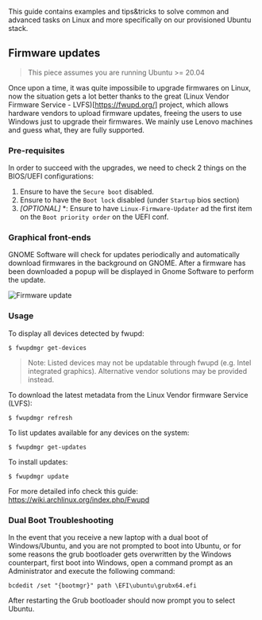 This guide contains examples and tips&tricks to solve common and advanced tasks
on Linux and more specifically on our provisioned Ubuntu stack.

## Firmware updates

> This piece assumes you are running Ubuntu >= 20.04

Once upon a time, it was quite impossibile to upgrade firmwares on Linux, now the situation
gets a lot better thanks to the great (Linux Vendor Firmware Service - LVFS)[https://fwupd.org/] project,
which allows hardware vendors to upload firmware updates, freeing the users to use Windows just to
upgrade their firmwares. We mainly use Lenovo machines and guess what, they are fully supported.

### Pre-requisites

In order to succeed with the upgrades, we need to check 2 things on the BIOS/UEFI configurations:

1. Ensure to have the `Secure boot` disabled.
2. Ensure to have the `Boot lock` disabled (under `Startup` bios section)
3. *[OPTIONAL]* *: Ensure to have `Linux-Firmware-Updater` ad the first item on the `Boot priority order` on the UEFI conf.

### Graphical front-ends

GNOME Software will check for updates periodically and automatically download firmwares in the background on GNOME. After a firmware has been downloaded a popup will be displayed in Gnome Software to perform the update.

![Firmware update](%image_url%/guides/firmware-update.png)

### Usage

To display all devices detected by fwupd:

`$ fwupdmgr get-devices`

> Note: Listed devices may not be updatable through fwupd (e.g. Intel integrated graphics). Alternative vendor solutions may be provided instead.

To download the latest metadata from the Linux Vendor firmware Service (LVFS):

`$ fwupdmgr refresh`

To list updates available for any devices on the system:

`$ fwupdmgr get-updates`

To install updates:

`$ fwupdmgr update`

For more detailed info check this guide: https://wiki.archlinux.org/index.php/Fwupd

### Dual Boot Troubleshooting

In the event that you receive a new laptop with a dual boot of Windows/Ubuntu, and you are not prompted to boot into Ubuntu,
or for some reasons the grub bootloader gets overwritten by the Windows counterpart, first boot into Windows, open a command prompt as an Administrator and execute the following command:

`bcdedit /set "{bootmgr}" path \EFI\ubuntu\grubx64.efi`

After restarting the Grub bootloader should now prompt you to select Ubuntu.
